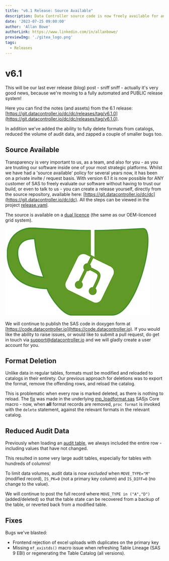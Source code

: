 ```yaml
---
title: "v6.1 Release: Source Available"
description: Data Controller source code is now freely available for anyone to build and evaluate.  We also enabled full deletion of formats, and reduced the audit data volumes (whilst retaining full change history).
date: '2023-07-25 09:00:00'
author: 'Allan Bowe'
authorLink: https://www.linkedin.com/in/allanbowe/
previewImg: './gitea_logo.png'
tags:
  - Releases
---
```


# v6.1

This will be our last ever release (blog) post - sniff sniff - actually it's very good news, because we're moving to a fully automated and PUBLIC release system!

Here you can find the notes (and assets) from the 6.1 release:  [https://git.datacontroller.io/dc/dc/releases/tag/v6.1.0](https://git.datacontroller.io/dc/dc/releases/tag/v6.1.0).

In addition we've added the ability to fully delete formats from catalogs, reduced the volume of audit data, and zapped a couple of smaller bugs too.

## Source Available

Transparency is very important to us, as a team, and also for you - as you are trusting our software inside one of your most strategic platforms.  Whilst we have had a 'source available' policy for several years now, it has been on a private invite / request basis.  With version 6.1 it is now possible for ANY customer of SAS to freely evaluate our software without having to trust our build, or even to talk to us - you can create a release yourself, directly from the source repository, available here:  [https://git.datacontroller.io/dc/dc](https://git.datacontroller.io/dc/dc).  All the steps can be viewed in the project [release.yaml](https://git.datacontroller.io/dc/dc/src/branch/main/.gitea/workflows/release.yaml).

The source is available on a [dual licence](https://git.datacontroller.io/dc/dc/src/branch/development/licence-non-commercial-datacontroller.pdf) (the same as our OEM-licenced grid system).

![](./gitea_logo.png)

We will continue to publish the SAS code in doxygen form at [https://code.datacontroller.io](https://code.datacontroller.io). If you would like the ability to raise issues, or would like to submit a pull request, do get in touch via support@datacontroller.io and we will gladly create a user account for you.


## Format Deletion

Unlike data in regular tables, formats must be modified and reloaded to catalogs in their entirety.  Our previous approach for deletions was to export the format, remove the offending rows, and reload the catalog.

This is problematic when every row is marked deleted, as there is nothing to reload.  The [fix](https://github.com/sasjs/core/pull/342) was made in the underlying [mp_loadformat.sas](https://core.sasjs.io/mp__loadformat_8sas.html) SASjs Core macro - now, when **all** format records are removed, `proc format` is invoked with the `delete` statement, against the relevant formats in the relevant catalog.

## Reduced Audit Data

Previously when loading an [audit table](https://docs.datacontroller.io/tables/mpe_audit/), we always included the entire row - including values that have not changed.

This resulted in some very large audit tables, especially for tables with hundreds of columns!

To limit data volumes, audit data is now _excluded_ when `MOVE_TYPE="M"` (modified record), `IS_PK=0` (not a primary key column) and `IS_DIFF=0` (no change to the value).

We will continue to post the full record where `MOVE_TYPE in ("A","D")` (added/deleted) so that the table state can be recovered from a backup of the table, or reverted back from a modified table.


## Fixes

Bugs we've blasted:

* Frontend rejection of excel uploads with duplicates on the primary key
* Missing `mf_existds()` macro issue when refreshing Table Lineage (SAS 9 EBI) or regenerating the Table Catalog (all versions).



















